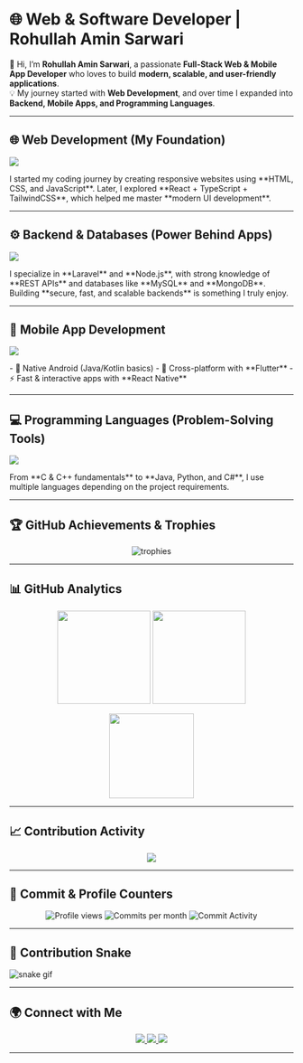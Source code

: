 # 🌐 Web & Software Developer | Rohullah Amin Sarwari  

👋 Hi, I’m **Rohullah Amin Sarwari**, a passionate **Full-Stack Web & Mobile App Developer** who loves to build **modern, scalable, and user-friendly applications**.  
💡 My journey started with **Web Development**, and over time I expanded into **Backend, Mobile Apps, and Programming Languages**.  

---

## 🌐 Web Development (My Foundation)  
<p>
  <img src="https://skillicons.dev/icons?i=html,css,js,bootstrap,react,ts,tailwind" />
</p>  
I started my coding journey by creating responsive websites using **HTML, CSS, and JavaScript**.  
Later, I explored **React + TypeScript + TailwindCSS**, which helped me master **modern UI development**.  

---

## ⚙️ Backend & Databases (Power Behind Apps)  
<p>
  <img src="https://skillicons.dev/icons?i=php,laravel,nodejs,express,mysql,mongodb" />
</p>  
I specialize in **Laravel** and **Node.js**, with strong knowledge of **REST APIs** and databases like **MySQL** and **MongoDB**.  
Building **secure, fast, and scalable backends** is something I truly enjoy.  

---

## 📱 Mobile App Development  
<p>
  <img src="https://skillicons.dev/icons?i=android,flutter,react" />
</p>  
- 📱 Native Android (Java/Kotlin basics)  
- 🌈 Cross-platform with **Flutter**  
- ⚡ Fast & interactive apps with **React Native**  

---

## 💻 Programming Languages (Problem-Solving Tools)  
<p>
  <img src="https://skillicons.dev/icons?i=c,cpp,java,python,cs" />
</p>  
From **C & C++ fundamentals** to **Java, Python, and C#**, I use multiple languages depending on the project requirements.  

---

## 🏆 GitHub Achievements & Trophies  

<p align="center">
  <img src="https://github-profile-trophy.vercel.app/?username=RohullahAminSarwari&theme=onedark&column=7&margin-w=10&margin-h=10" alt="trophies"/>
</p>

---

## 📊 GitHub Analytics  

<p align="center">
  <img src="https://github-readme-stats.vercel.app/api?username=RohullahAminSarwari&show_icons=true&theme=tokyonight" height="165"/>
  <img src="https://github-readme-streak-stats.herokuapp.com/?user=RohullahAminSarwari&theme=tokyonight" height="165"/>
</p>

<p align="center">
  <img src="https://github-readme-stats.vercel.app/api/top-langs/?username=RohullahAminSarwari&layout=compact&theme=tokyonight" height="150"/>
</p>

---

## 📈 Contribution Activity  

<p align="center">
  <img src="https://github-readme-activity-graph.vercel.app/graph?username=RohullahAminSarwari&bg_color=0d1117&color=79dafa&line=79dafa&point=ffffff&area=true&hide_border=true"/>
</p>

---

## 🔢 Commit & Profile Counters  

<p align="center">
  <img src="https://komarev.com/ghpvc/?username=RohullahAminSarwari&label=Profile%20Views&color=0e75b6&style=flat" alt="Profile views" />
  <img src="https://badges.pufler.dev/commits/monthly/RohullahAminSarwari" alt="Commits per month" />
  <img src="https://img.shields.io/github/commit-activity/m/RohullahAminSarwari/RohullahAminSarwari" alt="Commit Activity" />
</p>

---

## 🐍 Contribution Snake  

![snake gif](https://github.com/RohullahAminSarwari/RohullahAminSarwari/blob/output/github-contribution-grid-snake.svg)

---

## 🌍 Connect with Me  

<p align="center">
  <a href="https://linkedin.com/in/YOUR_LINKEDIN" target="_blank">
    <img src="https://img.shields.io/badge/LinkedIn-0077B5?style=for-the-badge&logo=linkedin&logoColor=white"/>
  </a>
  <a href="mailto:YOUR_EMAIL@example.com" target="_blank">
    <img src="https://img.shields.io/badge/Email-D14836?style=for-the-badge&logo=gmail&logoColor=white"/>
  </a>
  <a href="[https://your-portfolio-link.com](https://github.com/RohullahAminSarwari/RohullahAminSarwari)" target="_blank">
    <img src="https://img.shields.io/badge/Portfolio-302b63?style=for-the-badge&logo=vercel&logoColor=white"/>
  </a>
</p>

---
